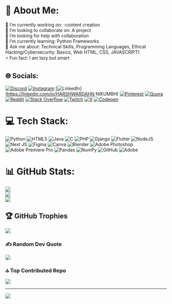 # 💫 About Me:
🔭 I’m currently working on: -content creation<br>👯 I’m looking to collaborate on: A project <br>🤝 I’m looking for help with collaboration <br>🌱 I’m currently learning: Python Frameworks <br>💬 Ask me about: Technical Skills, Programming Languages, Ethical Hacking/Cybersecurity: Basics, Web HTML, CSS, JAVASCRIPT)<br>⚡ Fun fact: I am lazy but smart


## 🌐 Socials:
[![Discord](https://img.shields.io/badge/Discord-%237289DA.svg?logo=discord&logoColor=white)](https://discord.gg/https://discord.gg/HZx8EQAF) [![Instagram](https://img.shields.io/badge/Instagram-%23E4405F.svg?logo=Instagram&logoColor=white)](https://instagram.com/lilharshnik999) [![LinkedIn](https://img.shields.io/badge/LinkedIn-%230077B5.svg?logo=linkedin&logoColor=white)](https://linkedin.com/in/HARSHWARDAHN NIKUMBH) [![Pinterest](https://img.shields.io/badge/Pinterest-%23E60023.svg?logo=Pinterest&logoColor=white)](https://pinterest.com/lilharshnik999) [![Quora](https://img.shields.io/badge/Quora-%23B92B27.svg?logo=Quora&logoColor=white)](https://quora.com/profile/LILHARSHNIK999) [![Reddit](https://img.shields.io/badge/Reddit-%23FF4500.svg?logo=Reddit&logoColor=white)](https://reddit.com/user/@lilharshnik999) [![Stack Overflow](https://img.shields.io/badge/-Stackoverflow-FE7A16?logo=stack-overflow&logoColor=white)](https://stackoverflow.com/users/LILHARSHNIK999) [![Twitch](https://img.shields.io/badge/Twitch-%239146FF.svg?logo=Twitch&logoColor=white)](https://twitch.tv/lilharshnik999) [![X](https://img.shields.io/badge/X-black.svg?logo=X&logoColor=white)](https://x.com/@lilharshnik999) [![Codepen](https://img.shields.io/badge/Codepen-000000?style=for-the-badge&logo=codepen&logoColor=white)](https://codepen.io/@HARSHWARDH-NIKUMBH) 

# 💻 Tech Stack:
![Python](https://img.shields.io/badge/python-3670A0?style=for-the-badge&logo=python&logoColor=ffdd54) ![HTML5](https://img.shields.io/badge/html5-%23E34F26.svg?style=for-the-badge&logo=html5&logoColor=white) ![Java](https://img.shields.io/badge/java-%23ED8B00.svg?style=for-the-badge&logo=openjdk&logoColor=white) ![C](https://img.shields.io/badge/c-%2300599C.svg?style=for-the-badge&logo=c&logoColor=white) ![PHP](https://img.shields.io/badge/php-%23777BB4.svg?style=for-the-badge&logo=php&logoColor=white) ![Django](https://img.shields.io/badge/django-%23092E20.svg?style=for-the-badge&logo=django&logoColor=white) ![Flutter](https://img.shields.io/badge/Flutter-%2302569B.svg?style=for-the-badge&logo=Flutter&logoColor=white) ![NodeJS](https://img.shields.io/badge/node.js-6DA55F?style=for-the-badge&logo=node.js&logoColor=white) ![Next JS](https://img.shields.io/badge/Next-black?style=for-the-badge&logo=next.js&logoColor=white) ![Figma](https://img.shields.io/badge/figma-%23F24E1E.svg?style=for-the-badge&logo=figma&logoColor=white) ![Canva](https://img.shields.io/badge/Canva-%2300C4CC.svg?style=for-the-badge&logo=Canva&logoColor=white) ![Blender](https://img.shields.io/badge/blender-%23F5792A.svg?style=for-the-badge&logo=blender&logoColor=white) ![Adobe Photoshop](https://img.shields.io/badge/adobe%20photoshop-%2331A8FF.svg?style=for-the-badge&logo=adobe%20photoshop&logoColor=white) ![Adobe Premiere Pro](https://img.shields.io/badge/Adobe%20Premiere%20Pro-9999FF.svg?style=for-the-badge&logo=Adobe%20Premiere%20Pro&logoColor=white) ![Pandas](https://img.shields.io/badge/pandas-%23150458.svg?style=for-the-badge&logo=pandas&logoColor=white) ![NumPy](https://img.shields.io/badge/numpy-%23013243.svg?style=for-the-badge&logo=numpy&logoColor=white) ![GitHub](https://img.shields.io/badge/github-%23121011.svg?style=for-the-badge&logo=github&logoColor=white) ![Adobe](https://img.shields.io/badge/adobe-%23FF0000.svg?style=for-the-badge&logo=adobe&logoColor=white)
# 📊 GitHub Stats:
![](https://github-readme-stats.vercel.app/api?username=Lilharshnik999&theme=onedark&hide_border=false&include_all_commits=false&count_private=false)<br/>
![](https://github-readme-streak-stats.herokuapp.com/?user=Lilharshnik999&theme=onedark&hide_border=false)<br/>
![](https://github-readme-stats.vercel.app/api/top-langs/?username=Lilharshnik999&theme=onedark&hide_border=false&include_all_commits=false&count_private=false&layout=compact)

## 🏆 GitHub Trophies
![](https://github-profile-trophy.vercel.app/?username=Lilharshnik999&theme=dracula&no-frame=false&no-bg=false&margin-w=4)

### ✍️ Random Dev Quote
![](https://quotes-github-readme.vercel.app/api?type=horizontal&theme=radical)

### 🔝 Top Contributed Repo
![](https://github-contributor-stats.vercel.app/api?username=Lilharshnik999&limit=5&theme=dark&combine_all_yearly_contributions=true)

---
[![](https://visitcount.itsvg.in/api?id=Lilharshnik999&icon=0&color=0)](https://visitcount.itsvg.in)

<!-- Proudly created with GPRM ( https://gprm.itsvg.in ) -->
